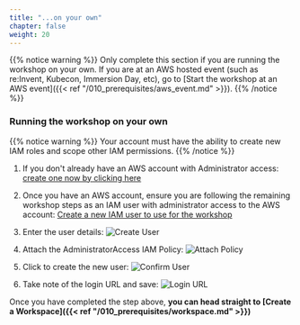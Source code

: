 ```yaml
---
title: "...on your own"
chapter: false
weight: 20
---
```


{{% notice warning %}}
Only complete this section if you are running the workshop on your own. If you are at an AWS hosted event (such as re:Invent, Kubecon, Immersion Day, etc), go to [Start the workshop at an AWS event]({{< ref "/010_prerequisites/aws_event.md" >}}).
{{% /notice %}}

### Running the workshop on your own

{{% notice warning %}}
Your account must have the ability to create new IAM roles and scope other IAM permissions.
{{% /notice %}}

1. If you don't already have an AWS account with Administrator access: [create
one now by clicking here](https://aws.amazon.com/getting-started/)

1. Once you have an AWS account, ensure you are following the remaining workshop steps
as an IAM user with administrator access to the AWS account:
[Create a new IAM user to use for the workshop](https://console.aws.amazon.com/iam/home?#/users$new)

1. Enter the user details:
![Create User](/images/prerequisites/iam-1-create-user.png)

1. Attach the AdministratorAccess IAM Policy:
![Attach Policy](/images/prerequisites/iam-2-attach-policy.png)

1. Click to create the new user:
![Confirm User](/images/prerequisites/iam-3-create-user.png)

1. Take note of the login URL and save:
![Login URL](/images/prerequisites/iam-4-save-url.png)


Once you have completed the step above, **you can head straight to [Create a Workspace]({{<  ref "/010_prerequisites/workspace.md"  >}})**